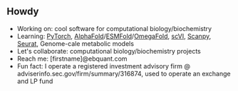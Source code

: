 <h2>Howdy</h2>
<ul>
<li>Working on: cool software for computational biology/biochemistry</li>
  <li>Learning: <a href="https://pytorch.org/tutorials/">PyTorch</a>, <a href="https://github.com/deepmind/alphafold">AlphaFold</a>/<a href="https://github.com/facebookresearch/esm">ESMFold</a>/<a href="https://github.com/HeliXonProtein/OmegaFold">OmegaFold</a>, <a href="https://github.com/scverse/scvi-tools">scVI</a>, <a href="https://github.com/scverse/scanpy">Scanpy</a>, <a href="https://github.com/satijalab/seurat">Seurat</a>, Genome-cale metabolic models</a></li>
<li>Let's collaborate: computational biology/biochemistry projects</li>
<li>Reach me: [firstname]@ebquant.com</li>
<li>Fun fact: I operate a registered investment advisory firm @ adviserinfo.sec.gov/firm/summary/316874, used to operate an exchange and LP fund</li>
</ul>
